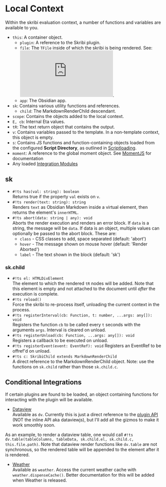 # Local Context 

Within the skribi evaluation context, a number of functions and variables are available to you. 

- `this`: A container object.
    - `plugin`: A reference to the Skribi plugin. 
    - `file`: The `TFile` inside of which the skribi is being rendered. See: ![TFile](https://github.com/obsidianmd/obsidian-api/blob/master/obsidian.d.ts#L2872).
    - `app`: The Obsidian app.
- `sk`: Contains various utility functions and references.   
    - `child`: The MarkdownRenderChild descendant.
- `scope`: Contains the objects added to the local context.
- `E, cb`: Internal Eta values.
- `tR`: The text return object that contains the output.
- `v`: Contains variables passed to the template. In a non-template context, this object is empty.
- `s`: Contains JS functions and function-containing objects loaded from the configured **Script Directory**, as outlined in [Scriptloading](/scripting/scriptloading).
- `moment`: A reference to the global moment object. See [MomentJS](https://momentjs.com/) for documentation
- Any loaded [Integration Modules](#conditional-integrations)

## sk

- `#!ts has(val: string): boolean`  
Returns true if the property `val` exists on `v`. 
- `#!ts render(text: string): string`  
Renders `text` as Obsidian Markdown inside a virtual element, then returns the element's `innerHTML`.
- `#!ts abort(data: string | any): void`  
Aborts the render execution and renders an error block. If `data` is a string, the message will be `data`. If data is an object, multiple values can optionally be passed to the abort block. These are: 
    - `class` - CSS classes to add, space separated (default: 'abort')
    - `hover` - The message shown on mouse hover (default: 'Render Aborted')
    - `label` - The text shown in the block (default: 'sk')

### sk.child

- `#!ts el: HTMLDivElement`  
The element to which the rendered `tR` nodes will be added. Note that this element is empty and not attached to the document until *after* the execution is complete.
- `#!ts reload()`  
Force the skribi to re-process itself, unloading the current context in the process.
- `#!ts registerInterval(cb: Function, t: number, ...args: any[]): void`  
Registers the function `cb` to be called every `t` seconds with the arguments `args`. Interval is cleared on unload.
- `#!ts registerUnload(cb: Function, ...args: any[]): void`  
Registers a callback to be executed on unload.
- `#!ts registerEvent(event: EventRef): void`
Registers an EventRef to be offref'd on unload.
- `#!ts c: SkribiChild extends MarkdownRenderChild`   
A direct reference to the MarkdownRenderChild object. Note: use the functions on `sk.child` rather than those `sk.child.c`. 

## Conditional Integrations

If certain plugins are found to be loaded, an object containing functions for interacting with the plugin will be available.

- [Dataview](https://github.com/blacksmithgu/obsidian-dataview)  
Available as `dv`. Currently this is just a direct reference to the [plugin API](https://github.com/blacksmithgu/obsidian-dataview/blob/master/src/api/plugin-api.ts) (NOT the inline API aka dataviewjs), but I'll add all the gizmos to make it work smoothly soon. 

As an example, to render a dataview table, one would call `#!ts dv.table(tableColumns, tableData, sk.child.el, sk.child.c, this.file.path)`. Note that dataview render functions like `dv.table` are not synchronous, so the rendered table will be appended to the element after it is rendered.

- [Weather](https://github.com/Azulaloi/obsidian-weather)  
Available as `weather`. Access the current weather cache with `weather.dispenseCache()`. Better documentation for this will be added when Weather is released. 

